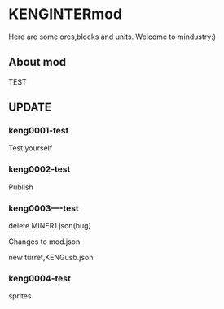# KENGINTERmod
Here are some ores,blocks and units.
Welcome to mindustry:)
## About mod
TEST
## UPDATE

### keng0001-test

Test yourself

### keng0002-test

Publish

### keng0003—-test

delete MINER1.json(bug)

Changes to mod.json

new turret,KENGusb.json

### keng0004-test

sprites
